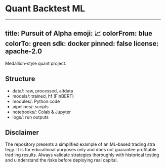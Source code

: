 # Quant Backtest ML

---
title: Pursuit of Alpha
emoji: 📈
colorFrom: blue
colorTo: green
sdk: docker
pinned: false
license: apache-2.0
---

Medallion-style quant project.

## Structure
- data/: raw, processed, altdata
- models/: trained, hf (FinBERT)
- modules/: Python code
- pipelines/: scripts
- notebooks/: Colab & Jupyter
- logs/: run outputs

## Disclaimer
The repository presents a simplified example of an ML-based trading stra
tegy. It is for educational purposes only and does not guarantee profitable trad
ing results. Always validate strategies thoroughly with historical testing and u
nderstand the risks before deploying real capital.
